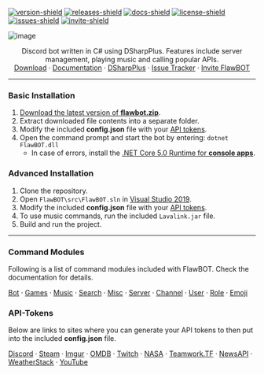 <!-- BADGES -->
[![version-shield]][releases-link]
[![releases-shield]][releases-link]
[![docs-shield]][docs-link]
[![license-shield]][license-link]
[![issues-shield]][issues-link]
[![invite-shield]][invite-link]

![image](https://user-images.githubusercontent.com/6818236/133937428-8f74b640-52f9-4291-bf42-62929c9938a0.png)
<p align="center">
  <p align="center">
    Discord bot written in C# using DSharpPlus. Features include server management, playing music and calling popular APIs.
    <br />
    <a href="https://github.com/CriticalFlaw/FlawBOT/releases/latest">Download</a>
    ·
    <a href="https://www.flawbot.criticalflaw.ca/">Documentation</a>
    ·
    <a href="https://github.com/DSharpPlus/DSharpPlus">DSharpPlus</a>
    ·
    <a href="https://github.com/CriticalFlaw/TF2HUD.Editor/issues">Issue Tracker</a>
    ·
    <a href="https://discordapp.com/oauth2/authorize?client_id=339833029013012483&scope=bot&permissions=66186303">Invite FlawBOT</a>
  </p>
</p>

<!-- MARKDOWN LINKS -->
[version-shield]: https://img.shields.io/github/release/CriticalFlaw/FlawBOT.svg?style=flat-square
[releases-shield]: https://img.shields.io/github/downloads/criticalflaw/flawbot/total?style=flat-square
[releases-link]: https://github.com/CriticalFlaw/FlawBOT/releases/latest
[docs-shield]: https://readthedocs.org/projects/flawbot/badge/?version=latest&style=flat-square
[docs-link]: https://www.flawbot.criticalflaw.ca/
[license-shield]: https://img.shields.io/github/license/CriticalFlaw/FlawBOT?style=flat-square
[license-link]: https://github.com/CriticalFlaw/FlawBOT/blob/master/.github/LICENSE
[issues-shield]: https://img.shields.io/github/issues/CriticalFlaw/FlawBOT?style=flat-square
[issues-link]: https://github.com/CriticalFlaw/FlawBOT/issues
[invite-shield]: https://img.shields.io/badge/Discord-invite-7289da.svg?style=flat-square&logo=discord
[invite-link]: https://discordapp.com/oauth2/authorize?client_id=339833029013012483&scope=bot&permissions=66186303
[tokens-link]: https://www.flawbot.criticalflaw.ca/tokens/
[runtime-link]: https://dotnet.microsoft.com/download/dotnet/5.0/runtime

---
                                                           
### Basic Installation
1. [Download the latest version of **flawbot.zip**][releases-link].
2. Extract downloaded file contents into a separate folder.
3. Modify the included **config.json** file with your [API tokens](#API-Tokens).
4. Open the command prompt and start the bot by entering: `dotnet FlawBOT.dll`
   * In case of errors, install the [.NET Core 5.0 Runtime for **console apps**][runtime-link].

### Advanced Installation
1. Clone the repository.
2. Open `FlawBOT\src\FlawBOT.sln` in [Visual Studio 2019][vs-link].
3. Modify the included **config.json** file with your [API tokens](#API-Tokens).
4. To use music commands, run the included `Lavalink.jar` file.
5. Build and run the project.

---

### Command Modules
Following is a list of command modules included with FlawBOT. Check the documentation for details.
<p align="east">
    <a href="https://www.flawbot.criticalflaw.ca/cmd/bot/">Bot</a>
    ·
    <a href="https://www.flawbot.criticalflaw.ca/cmd/games/">Games</a>
    ·
    <a href="https://www.flawbot.criticalflaw.ca/cmd/role/music/">Music</a>
    ·
    <a href="https://www.flawbot.criticalflaw.ca/cmd/search/">Search</a>
    ·
    <a href="https://www.flawbot.criticalflaw.ca/cmd/role/misc/">Misc</a>
    ·
    <a href="https://www.flawbot.criticalflaw.ca/cmd/server/">Server</a>
    ·
    <a href=https://www.flawbot.criticalflaw.ca/cmd/channel/">Channel</a>
    ·
    <a href="https://www.flawbot.criticalflaw.ca/cmd/user/">User</a>
    ·
    <a href="https://www.flawbot.criticalflaw.ca/cmd/role/">Role</a>
    ·
    <a href="https://www.flawbot.criticalflaw.ca/cmd/emoji/">Emoji</a>
  </p>
</p>

### API-Tokens
Below are links to sites where you can generate your API tokens to then put into the included **config.json** file.
<p align="east">
    <a href="https://discordapp.com/developers/applications/me">Discord</a>
    ·
    <a href="https://steamcommunity.com/dev/apikey">Steam</a>
    ·
    <a href="https://api.imgur.com/oauth2/addclient">Imgur</a>
    ·
    <a href="http://www.omdbapi.com/apikey.aspx">OMDB</a>
    ·
    <a href="https://dev.twitch.tv/dashboard/apps/create">Twitch</a>
    ·
    <a href="https://api.nasa.gov/">NASA</a>
    ·
    <a href="https://github.com/teamworktf/website_api">Teamwork.TF</a>
    ·
    <a href="https://newsapi.org/">NewsAPI</a>
    ·
    <a href="https://weatherstack.com/">WeatherStack</a>
    ·
    <a href="https://console.cloud.google.com/projectselector/apis/credentials">YouTube</a>
  </p>
</p>

<!-- MARKDOWN LINKS -->
                                                                               
[banner-image]: https://i.imgur.com/YlbST5I.jpg
[version-badge]: https://img.shields.io/github/release/CriticalFlaw/FlawBOT.svg
[build-badge]: https://ci.appveyor.com/api/projects/status/6hw48u0v6muwxvvo?svg=true
[build-link]: https://ci.appveyor.com/project/CriticalFlaw/flawbot
[quality-badge]: https://api.codacy.com/project/badge/Grade/1747be5dd35645369b747b81cc86701c
[quality-link]: https://www.codacy.com/app/CriticalFlaw/FlawBOT?utm_source=github.com&amp;utm_medium=referral&amp;utm_content=CriticalFlaw/FlawBOT&amp;utm_campaign=Badge_Grade
[dsharp-link]: https://github.com/DSharpPlus/DSharpPlus
[docs-link]: https://flawbot.criticalflaw.ca/
[invite-link]: https://discordapp.com/oauth2/authorize?client_id=339833029013012483&scope=bot&permissions=66186303
[clone-link]: https://github.com/CriticalFlaw/FlawBOT/archive/master.zip
[vs-link]: https://visualstudio.microsoft.com/
[lava-link]: https://github.com/Frederikam/Lavalink#requirements
[java-link]: https://www.oracle.com/java/technologies/javase-jdk13-downloads.html


